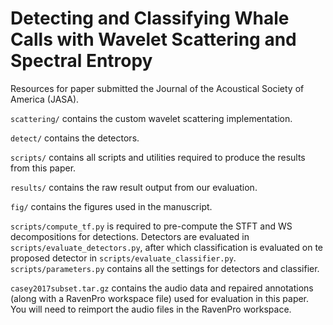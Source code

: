 # Detecting and Classifying Whale Calls with Wavelet Scattering and Spectral Entropy
Resources for paper submitted the Journal of the Acoustical Society of America (JASA).

``scattering/`` contains the custom wavelet scattering implementation.

``detect/`` contains the detectors.

``scripts/`` contains all scripts and utilities required to produce the results from this paper.

``results/`` contains the raw result output from our evaluation.

``fig/`` contains the figures used in the manuscript.

``scripts/compute_tf.py`` is required to pre-compute the STFT and WS decompositions for detections. Detectors are evaluated in ``scripts/evaluate_detectors.py``, after which classification is evaluated on te proposed detector in ``scripts/evaluate_classifier.py``. ``scripts/parameters.py`` contains all the settings for detectors and classifier.

``casey2017subset.tar.gz`` contains the audio data and repaired annotations (along with a RavenPro workspace file) used for evaluation in this paper. You will need to reimport the audio files in the RavenPro workspace.
